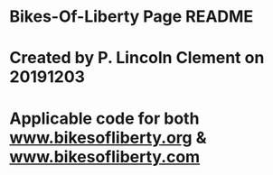 # Bikes-Of-Liberty Page README
# Created by P. Lincoln Clement on 20191203
# Applicable code for both www.bikesofliberty.org & www.bikesofliberty.com
